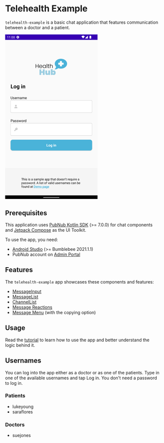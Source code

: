 # Telehealth Example

`telehealth-example` is a basic chat application that features communication between a doctor and a
patient.

<img src="../assets/telehealth-example.png" alt="Telehealth example for Android" style="width:300px"/> 

## Prerequisites

This application uses [PubNub Kotlin SDK](https://github.com/pubnub/kotlin) (>= 7.0.0) for chat
components and [Jetpack Compose](https://developer.android.com/jetpack/compose) as the UI Toolkit.

To use the app, you need:

* [Android Studio](https://developer.android.com/studio/preview) (>= Bumblebee 2021.1.1)
* PubNub account on [Admin Portal](https://dashboard.pubnub.com/)

## Features

The `telehealth-example` app showcases these components and features:

* [MessageInput](https://www.pubnub.com/docs/chat/community-supported/android/ui-components#messageinput)
* [MessageList](https://www.pubnub.com/docs/chat/community-supported/android/ui-components#messagelist)
* [ChannelList](https://www.pubnub.com/docs/chat/community-supported/android/ui-components#channellist)
* [Message Reactions](https://www.pubnub.com/docs/chat/community-supported/android/message-reactions)
* [Message Menu](https://www.pubnub.com/docs/chat/community-supported/android/message-menu) (with the copying
  option)

## Usage

Read
the [tutorial](https://www.pubnub.com/tutorials/cross-platform-chat-application-telehealth-android/)
to learn how to use the app and better understand the logic behind it.

## Usernames

You can log into the app either as a doctor or as one of the patients. Type in one of the available
usernames and tap Log in. You don't need a password to log in.

### Patients

* lukeyoung
* saraflores

### Doctors

* suejones
